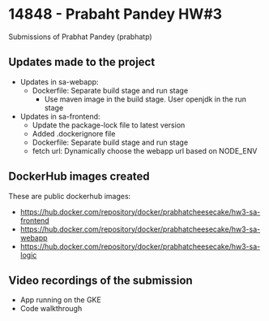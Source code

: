 # 14848 - Prabaht Pandey HW#3 
Submissions of Prabhat Pandey (prabhatp)

## Updates made to the project
- Updates in sa-webapp:
    - Dockerfile: Separate build stage and run stage
        - Use maven image in the build stage. User openjdk in the run stage
- Updates in sa-frontend:
    - Update the package-lock file to latest version
    - Added .dockerignore file
    - Dockerfile: Separate build stage and run stage
    - fetch url: Dynamically choose the webapp url based on NODE_ENV

## DockerHub images created
These are public dockerhub images: 
- https://hub.docker.com/repository/docker/prabhatcheesecake/hw3-sa-frontend
- https://hub.docker.com/repository/docker/prabhatcheesecake/hw3-sa-webapp
- https://hub.docker.com/repository/docker/prabhatcheesecake/hw3-sa-logic

## Video recordings of the submission
- App running on the GKE
- Code walkthrough

